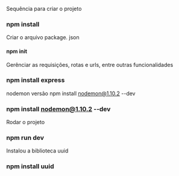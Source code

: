 Sequência para criar o projeto
### npm install
Criar o arquivo package. json 
#### npm init

Gerênciar as requisições, rotas e urls, entre outras funcionalidades
### npm install express 

nodemon versão npm install nodemon@1.10.2 --dev
### npm install nodemon@1.10.2 --dev

Rodar o projeto 
### npm run dev

Instalou a biblioteca uuid
### npm install uuid